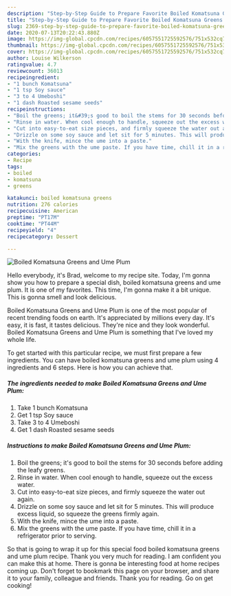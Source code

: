 ```yaml
---
description: "Step-by-Step Guide to Prepare Favorite Boiled Komatsuna Greens and Ume Plum"
title: "Step-by-Step Guide to Prepare Favorite Boiled Komatsuna Greens and Ume Plum"
slug: 2369-step-by-step-guide-to-prepare-favorite-boiled-komatsuna-greens-and-ume-plum
date: 2020-07-13T20:22:43.880Z
image: https://img-global.cpcdn.com/recipes/6057551725592576/751x532cq70/boiled-komatsuna-greens-and-ume-plum-recipe-main-photo.jpg
thumbnail: https://img-global.cpcdn.com/recipes/6057551725592576/751x532cq70/boiled-komatsuna-greens-and-ume-plum-recipe-main-photo.jpg
cover: https://img-global.cpcdn.com/recipes/6057551725592576/751x532cq70/boiled-komatsuna-greens-and-ume-plum-recipe-main-photo.jpg
author: Louise Wilkerson
ratingvalue: 4.7
reviewcount: 36013
recipeingredient:
- "1 bunch Komatsuna"
- "1 tsp Soy sauce"
- "3 to 4 Umeboshi"
- "1 dash Roasted sesame seeds"
recipeinstructions:
- "Boil the greens; it&#39;s good to boil the stems for 30 seconds before adding the leafy greens."
- "Rinse in water. When cool enough to handle, squeeze out the excess water."
- "Cut into easy-to-eat size pieces, and firmly squeeze the water out again."
- "Drizzle on some soy sauce and let sit for 5 minutes. This will produce excess liquid, so squeeze the greens firmly again."
- "With the knife, mince the ume into a paste."
- "Mix the greens with the ume paste. If you have time, chill it in a refrigerator prior to serving."
categories:
- Recipe
tags:
- boiled
- komatsuna
- greens

katakunci: boiled komatsuna greens 
nutrition: 276 calories
recipecuisine: American
preptime: "PT17M"
cooktime: "PT44M"
recipeyield: "4"
recipecategory: Dessert

---
```



![Boiled Komatsuna Greens and Ume Plum](https://img-global.cpcdn.com/recipes/6057551725592576/751x532cq70/boiled-komatsuna-greens-and-ume-plum-recipe-main-photo.jpg)

Hello everybody, it's Brad, welcome to my recipe site. Today, I'm gonna show you how to prepare a special dish, boiled komatsuna greens and ume plum. It is one of my favorites. This time, I'm gonna make it a bit unique. This is gonna smell and look delicious.

Boiled Komatsuna Greens and Ume Plum is one of the most popular of recent trending foods on earth. It's appreciated by millions every day. It's easy, it is fast, it tastes delicious. They're nice and they look wonderful. Boiled Komatsuna Greens and Ume Plum is something that I've loved my whole life.




To get started with this particular recipe, we must first prepare a few ingredients. You can have boiled komatsuna greens and ume plum using 4 ingredients and 6 steps. Here is how you can achieve that.

<!--inarticleads1-->

##### The ingredients needed to make Boiled Komatsuna Greens and Ume Plum:

1. Take 1 bunch Komatsuna
1. Get 1 tsp Soy sauce
1. Take 3 to 4 Umeboshi
1. Get 1 dash Roasted sesame seeds




<!--inarticleads2-->

##### Instructions to make Boiled Komatsuna Greens and Ume Plum:

1. Boil the greens; it&#39;s good to boil the stems for 30 seconds before adding the leafy greens.
1. Rinse in water. When cool enough to handle, squeeze out the excess water.
1. Cut into easy-to-eat size pieces, and firmly squeeze the water out again.
1. Drizzle on some soy sauce and let sit for 5 minutes. This will produce excess liquid, so squeeze the greens firmly again.
1. With the knife, mince the ume into a paste.
1. Mix the greens with the ume paste. If you have time, chill it in a refrigerator prior to serving.




So that is going to wrap it up for this special food boiled komatsuna greens and ume plum recipe. Thank you very much for reading. I am confident you can make this at home. There is gonna be interesting food at home recipes coming up. Don't forget to bookmark this page on your browser, and share it to your family, colleague and friends. Thank you for reading. Go on get cooking!
